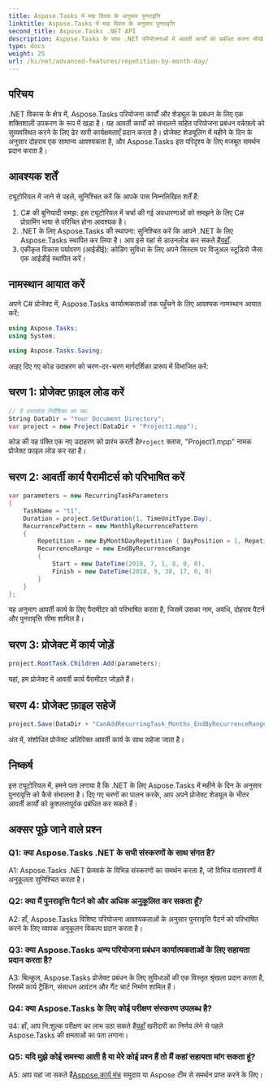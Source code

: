 ```yaml
---
title: Aspose.Tasks में माह दिवस के अनुसार पुनरावृत्ति
linktitle: Aspose.Tasks में माह दिवस के अनुसार पुनरावृत्ति
second_title: Aspose.Tasks .NET API
description: Aspose.Tasks के साथ .NET परियोजनाओं में आवर्ती कार्यों को प्रबंधित करना सीखें। महीने के दिन के अनुसार पुनरावृत्ति से निपटने के लिए चरण-दर-चरण मार्गदर्शिका।
type: docs
weight: 25
url: /hi/net/advanced-features/repetition-by-month-day/
---
```

## परिचय

.NET विकास के क्षेत्र में, Aspose.Tasks परियोजना कार्यों और शेड्यूल के प्रबंधन के लिए एक शक्तिशाली उपकरण के रूप में खड़ा है। यह आवर्ती कार्यों को संभालने सहित परियोजना प्रबंधन वर्कफ़्लो को सुव्यवस्थित करने के लिए ढेर सारी कार्यक्षमताएँ प्रदान करता है। प्रोजेक्ट शेड्यूलिंग में महीने के दिन के अनुसार दोहराव एक सामान्य आवश्यकता है, और Aspose.Tasks इस परिदृश्य के लिए मजबूत समर्थन प्रदान करता है।

## आवश्यक शर्तें

ट्यूटोरियल में जाने से पहले, सुनिश्चित करें कि आपके पास निम्नलिखित शर्तें हैं:

1. C# की बुनियादी समझ: इस ट्यूटोरियल में चर्चा की गई अवधारणाओं को समझने के लिए C# प्रोग्रामिंग भाषा से परिचित होना आवश्यक है।
2. .NET के लिए Aspose.Tasks की स्थापना: सुनिश्चित करें कि आपने .NET के लिए Aspose.Tasks स्थापित कर लिया है। आप इसे यहां से डाउनलोड कर सकते हैं[यहाँ](https://releases.aspose.com/tasks/net/).
3. एकीकृत विकास पर्यावरण (आईडीई): कोडिंग सुविधा के लिए अपने सिस्टम पर विजुअल स्टूडियो जैसा एक आईडीई स्थापित करें।

## नामस्थान आयात करें

अपने C# प्रोजेक्ट में, Aspose.Tasks कार्यात्मकताओं तक पहुँचने के लिए आवश्यक नामस्थान आयात करें:

```csharp
using Aspose.Tasks;
using System;

using Aspose.Tasks.Saving;

```

आइए दिए गए कोड उदाहरण को चरण-दर-चरण मार्गदर्शिका प्रारूप में विभाजित करें:

## चरण 1: प्रोजेक्ट फ़ाइल लोड करें

```csharp
// वें दस्तावेज़ निर्देशिका का पथ.
String DataDir = "Your Document Directory";
var project = new Project(DataDir + "Project1.mpp");
```

 कोड की यह पंक्ति एक नए उदाहरण को प्रारंभ करती है`Project` क्लास, "Project1.mpp" नामक प्रोजेक्ट फ़ाइल लोड कर रहा है।

## चरण 2: आवर्ती कार्य पैरामीटर्स को परिभाषित करें

```csharp
var parameters = new RecurringTaskParameters
{
    TaskName = "t1",
    Duration = project.GetDuration(1, TimeUnitType.Day),
    RecurrencePattern = new MonthlyRecurrencePattern
    {
        Repetition = new ByMonthDayRepetition { DayPosition = 1, RepetitionInterval = 2 },
        RecurrenceRange = new EndByRecurrenceRange
        {
            Start = new DateTime(2018, 7, 1, 8, 0, 0),
            Finish = new DateTime(2018, 9, 30, 17, 0, 0)
        }
    }
};
```

यह अनुभाग आवर्ती कार्य के लिए पैरामीटर को परिभाषित करता है, जिसमें उसका नाम, अवधि, दोहराव पैटर्न और पुनरावृत्ति सीमा शामिल है।

## चरण 3: प्रोजेक्ट में कार्य जोड़ें

```csharp
project.RootTask.Children.Add(parameters);
```

यहां, हम प्रोजेक्ट में आवर्ती कार्य पैरामीटर जोड़ते हैं।

## चरण 4: प्रोजेक्ट फ़ाइल सहेजें

```csharp
project.Save(DataDir + "CanAddRecurringTask_Months_EndByRecurrenceRange_Test_out.mpp", SaveFileFormat.Mpp);
```

अंत में, संशोधित प्रोजेक्ट अतिरिक्त आवर्ती कार्य के साथ सहेजा जाता है।

## निष्कर्ष

इस ट्यूटोरियल में, हमने पता लगाया है कि .NET के लिए Aspose.Tasks में महीने के दिन के अनुसार पुनरावृत्ति को कैसे संभालना है। दिए गए चरणों का पालन करके, आप अपने प्रोजेक्ट शेड्यूल के भीतर आवर्ती कार्यों को कुशलतापूर्वक प्रबंधित कर सकते हैं।

## अक्सर पूछे जाने वाले प्रश्न

### Q1: क्या Aspose.Tasks .NET के सभी संस्करणों के साथ संगत है?

A1: Aspose.Tasks .NET फ्रेमवर्क के विभिन्न संस्करणों का समर्थन करता है, जो विभिन्न वातावरणों में अनुकूलता सुनिश्चित करता है।

### Q2: क्या मैं पुनरावृत्ति पैटर्न को और अधिक अनुकूलित कर सकता हूँ?

A2: हाँ, Aspose.Tasks विशिष्ट परियोजना आवश्यकताओं के अनुसार पुनरावृत्ति पैटर्न को परिभाषित करने के लिए व्यापक अनुकूलन विकल्प प्रदान करता है।

### Q3: क्या Aspose.Tasks अन्य परियोजना प्रबंधन कार्यात्मकताओं के लिए सहायता प्रदान करता है?

A3: बिल्कुल, Aspose.Tasks प्रोजेक्ट प्रबंधन के लिए सुविधाओं की एक विस्तृत श्रृंखला प्रदान करता है, जिसमें कार्य ट्रैकिंग, संसाधन आवंटन और गैंट चार्ट निर्माण शामिल हैं।

### Q4: क्या Aspose.Tasks के लिए कोई परीक्षण संस्करण उपलब्ध है?

 उ4: हाँ, आप नि:शुल्क परीक्षण का लाभ उठा सकते हैं[यहाँ](https://releases.aspose.com/) खरीदारी का निर्णय लेने से पहले Aspose.Tasks की क्षमताओं का पता लगाना।

### Q5: यदि मुझे कोई समस्या आती है या मेरे कोई प्रश्न हैं तो मैं कहां सहायता मांग सकता हूं?

 A5: आप यहां जा सकते हैं[Aspose.कार्य मंच](https://forum.aspose.com/c/tasks/15) समुदाय या Aspose टीम से समर्थन प्राप्त करने के लिए।